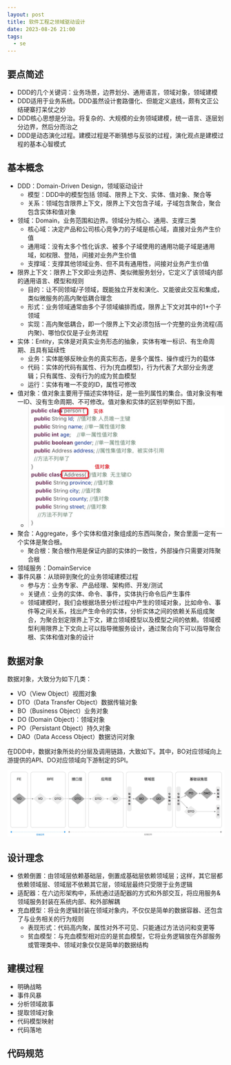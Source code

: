 ```yaml
---
layout: post
title: 软件工程之领域驱动设计
date: 2023-08-26 21:00
tags:
  - se
---
```


## 要点简述
- DDD的几个关键词：业务场景，边界划分、通用语言，领域对象，领域建模
- DDD适用于业务系统。DDD虽然设计套路僵化、但能定义底线，颇有文正公结硬寨打呆仗之妙
- DDD核心思想是分治。将复杂的、大规模的业务领域建模，统一语言、逐层划分边界，然后分而治之
- DDD是动态演化过程。建模过程是不断猜想与反驳的过程，演化观点是建模过程的基本心智模式


## 基本概念
- DDD：Domain-Driven Design，领域驱动设计
    - 模型：DDD中的模型包括 领域、限界上下文、实体、值对象、聚合等
    - 关系：领域包含限界上下文，限界上下文包含子域，子域包含聚合，聚合包含实体和值对象
- 领域：Domain，业务范围和边界。领域分为核心、通用、支撑三类
    - 核心域：决定产品和公司核心竞争力的子域是核心域，直接对业务产生价值
    - 通用域：没有太多个性化诉求、被多个子域使用的通用功能子域是通用域，如权限、登陆，间接对业务产生价值
    - 支撑域：支撑其他领域业务、但不具有通用性，间接对业务产生价值
- 限界上下文：限界上下文即业务边界、类似微服务划分，它定义了该领域内部的通用语言、模型和规则
    - 目的：让不同领域/子领域，既能独立开发和演化、又能彼此交互和集成，类似微服务的高内聚低耦合理念
    - 形式：业务领域通常由多个子领域编排而成，限界上下文对其中的1+个子领域
    - 实现：高内聚低耦合，即一个限界上下文必须包括一个完整的业务流程(高内聚)、哪怕仅仅是子业务流程
- 实体：Entity，实体是对真实业务形态的抽象，实体有唯一标识、有生命周期、且具有延续性
    - 业务：实体能够反映业务的真实形态，是多个属性、操作或行为的载体
    - 代码：实体的代码有属性、行为(充血模型)，行为代表了大部分业务逻辑；只有属性、没有行为的成为贫血模型
    - 运行：实体有唯一不变的ID，属性可修改
- 值对象：值对象主要用于描述实体特征，是一些列属性的集合。值对象没有唯一ID、没有生命周期、不可修改。值对象和实体的区别举例如下图，
    - ![page.png](https://raw.githubusercontent.com/niean/niean.github.io/master/images/20230826/ddd-model-entryvo.jpg)
- 聚合：Aggregate，多个实体和值对象组成的东西叫聚合，聚合里面一定有一个实体是聚合根。
    - 聚合根：聚合根作用是保证内部的实体的一致性，外部操作只需要对阵聚合根
- 领域服务：DomainService
- 事件风暴：从琐碎到聚化的业务领域建模过程
    - 参与方：业务专家、产品经理、架构师、开发/测试
    - 关键点：业务的实体、命令、事件，实体执行命令后产生事件
    - 领域建模时，我们会根据场景分析过程中产生的领域对象，比如命令、事件等之间关系，找出产生命令的实体，分析实体之间的依赖关系组成聚合，为聚合划定限界上下文，建立领域模型以及模型之间的依赖。领域模型利用限界上下文向上可以指导微服务设计，通过聚合向下可以指导聚合根、实体和值对象的设计


## 数据对象
数据对象，大致分为如下几类：

- VO（View Object）视图对象
- DTO（Data Transfer Object）数据传输对象
- BO（Business Object）业务对象
- DO (Domain Object)：领域对象
- PO（Persistant Object）持久对象
- DAO（Data Access Object）数据访问对象

在DDD中，数据对象所处的分层及调用链路，大致如下。其中，BO对应领域向上游提供的API、DO对应领域向下游制定的SPI。

![page.png](https://raw.githubusercontent.com/niean/niean.github.io/master/images/20230826/ddd-model-data.jpg)


## 设计理念
- 依赖倒置：由领域层依赖基础层，倒置成基础层依赖领域层；这样，其它层都依赖领域层、领域层不依赖其它层，领域层最终只受限于业务逻辑
- 适配器：在六边形架构中，系统通过适配器的方式和外部交互，将应用服务&领域服务封装在系统内部、和外部解耦
- 充血模型：将业务逻辑封装在领域对象内，不仅仅是简单的数据容器、还包含了与业务相关的行为规则
    - 表现形式：代码高内聚，属性对外不可见、只能通过方法访问和变更等
    - 贫血模型：与充血模型相对应的是贫血模型，它将业务逻辑放在外部服务或管理类中、领域对象仅仅是简单的数据结构


## 建模过程
- 明确战略
- 事件风暴
- 分析领域故事
- 提取领域对象
- 代码模型映射
- 代码落地


## 代码规范




